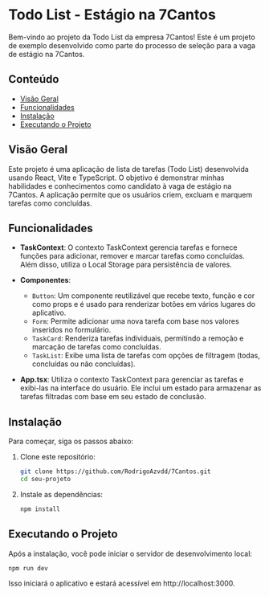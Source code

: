 # Todo List - Estágio na 7Cantos

Bem-vindo ao projeto da Todo List da empresa 7Cantos! Este é um projeto de exemplo desenvolvido como parte do processo de seleção para a vaga de estágio na 7Cantos.

## Conteúdo

- [Visão Geral](#visão-geral)
- [Funcionalidades](#funcionalidades)
- [Instalação](#instalação)
- [Executando o Projeto](#executando-o-projeto)

## Visão Geral

Este projeto é uma aplicação de lista de tarefas (Todo List) desenvolvida usando React, Vite e TypeScript. O objetivo é demonstrar minhas habilidades e conhecimentos como candidato à vaga de estágio na 7Cantos. A aplicação permite que os usuários criem, excluam e marquem tarefas como concluídas.

## Funcionalidades

- **TaskContext**: O contexto TaskContext gerencia tarefas e fornece funções para adicionar, remover e marcar tarefas como concluídas. Além disso, utiliza o Local Storage para persistência de valores.

- **Componentes**:
  - `Button`: Um componente reutilizável que recebe texto, função e cor como props e é usado para renderizar botões em vários lugares do aplicativo.
  - `Form`: Permite adicionar uma nova tarefa com base nos valores inseridos no formulário.
  - `TaskCard`: Renderiza tarefas individuais, permitindo a remoção e marcação de tarefas como concluídas.
  - `TaskList`: Exibe uma lista de tarefas com opções de filtragem (todas, concluídas ou não concluídas).

- **App.tsx**: Utiliza o contexto TaskContext para gerenciar as tarefas e exibi-las na interface do usuário. Ele inclui um estado para armazenar as tarefas filtradas com base em seu estado de conclusão.

## Instalação

Para começar, siga os passos abaixo:

1. Clone este repositório:

    ```bash
    git clone https://github.com/RodrigoAzvdd/7Cantos.git
    cd seu-projeto
2. Instale as dependências:

    ```bash
   npm install

## Executando o Projeto

Após a instalação, você pode iniciar o servidor de desenvolvimento local:

    npm run dev

Isso iniciará o aplicativo e estará acessível em http://localhost:3000.










